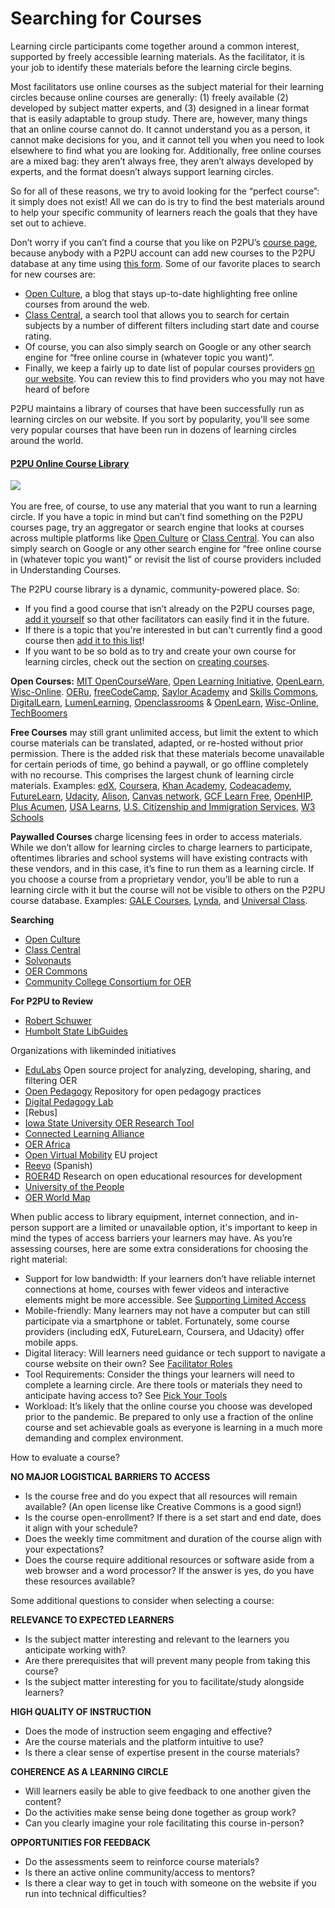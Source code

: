 # Searching for Courses



Learning circle participants come together around a common interest, supported by freely accessible learning materials. As the facilitator, it is your job to identify these materials before the learning circle begins.

Most facilitators use online courses as the subject material for their learning circles because online courses are generally: \(1\) freely available \(2\) developed by subject matter experts, and \(3\) designed in a linear format that is easily adaptable to group study. There are, however, many things that an online course cannot do. It cannot understand you as a person, it cannot make decisions for you, and it cannot tell you when you need to look elsewhere to find what you are looking for. Additionally, free online courses are a mixed bag: they aren’t always free, they aren’t always developed by experts, and the format doesn’t always support learning circles.

So for all of these reasons, we try to avoid looking for the “perfect course”: it simply does not exist! All we can do is try to find the best materials around to help your specific community of learners reach the goals that they have set out to achieve.

Don’t worry if you can’t find a course that you like on P2PU’s [course page](https://www.p2pu.org/en/courses/), because anybody with a P2PU account can add new courses to the P2PU database at any time using [this form](https://learningcircles.p2pu.org/en/course/create/). Some of our favorite places to search for new courses are:

* [Open Culture](http://www.openculture.com/freeonlinecourses), a blog that stays up-to-date highlighting free online courses from around the web.
* [Class Central](https://www.class-central.com/), a search tool that allows you to search for certain subjects by a number of different filters including start date and course rating.
* Of course, you can also simply search on Google or any other search engine for “free online course in \(whatever topic you want\)”.
* Finally, we keep a fairly up to date list of popular courses providers [on our website](https://github.com/p2pu/notes-on-edtech/blob/gh-pages/index.md). You can review this to find providers who you may not have heard of before





P2PU maintains a library of courses that have been successfully run as learning circles on our website. If you sort by popularity, you'll see some very popular courses that have been run in dozens of learning circles around the world. ‌

#### ​[**P2PU Online Course Library**](https://www.p2pu.org/en/courses/) <a id="p-2-pu-online-course-library"></a>

​[​​![](https://lh4.googleusercontent.com/9H_kzHbJtaVJg64jKQOZwVbJ6pNJ7xrc_6_L_tqpXLylgoqho-H8X8_VO7P1I_BW4EN5FZDal1Q5cfsy8_Tc7n9zaQY8k7Y9EE38gpWfRwH-_20ap2cmXkRoSAozSuWqL5ItGGsa)​](https://www.p2pu.org/en/courses/)​‌

You are free, of course, to use any material that you want to run a learning circle. If you have a topic in mind but can’t find something on the P2PU courses page, try an aggregator or search engine that looks at courses across multiple platforms like [Open Culture](http://www.openculture.com/freeonlinecourses) or [Class Central](https://www.class-central.com/). You can also simply search on Google or any other search engine for “free online course in \(whatever topic you want\)” or revisit the list of course providers included in Understanding Courses. 

The P2PU course library is a dynamic, community-powered place. So:‌

* If you find a good course that isn’t already on the P2PU courses page, [add it yourself](https://learningcircles.p2pu.org/en/course/create/) so that other facilitators can easily find it in the future.
* If there is a topic that you're interested in but can't currently find a good course then [add it to this list](https://community.p2pu.org/t/what-topics-are-missing/2786)!
* If you want to be so bold as to try and create your own course for learning circles, check out the section on [creating courses](https://app.gitbook.com/@peer-2-peer-university/s/p2pu-knowledge-base/~/drafts/-MXIxtjgfC1BFKKovPRs/course-creators/creating-courses-for-learning-circles).



**Open Courses:** [MIT OpenCourseWare](https://ocw.mit.edu/index.htm), [Open Learning Initiative](https://oli.cmu.edu/), [OpenLearn](https://www.open.edu/openlearn/), [Wisc-Online](https://www.wisc-online.com/). [OERu](https://oeru.org/), [freeCodeCamp](https://www.freecodecamp.org/), [Saylor Academy](https://www.saylor.org/) and [Skills Commons](https://www.skillscommons.org/), [DigitalLearn](https://digitallearn.org/), [LumenLearning](https://lumenlearning.com/), [Openclassrooms](https://openclassrooms.com/) & [OpenLearn](https://www.open.edu/openlearn/), [Wisc-Online](https://www.wisc-online.com/), [TechBoomers](https://techboomers.com/)

**Free Courses** may still grant unlimited access, but limit the extent to which course materials can be translated, adapted, or re-hosted without prior permission. There is the added risk that these materials become unavailable for certain periods of time, go behind a paywall, or go offline completely with no recourse. This comprises the largest chunk of learning circle materials. Examples: [edX](https://www.edx.org/), [Coursera](https://www.coursera.org/), [Khan Academy](https://www.khanacademy.org/), [Codeacademy](https://www.codecademy.com/), [FutureLearn](https://www.futurelearn.com/),  [Udacity](https://www.udacity.com/), [Alison](https://alison.com/courses), [Canvas network](https://www.canvas.net/), [GCF Learn Free](https://edu.gcfglobal.org/en/), [OpenHIP](https://open.hpi.de/), [Plus Acumen](https://www.plusacumen.org/), [USA Learns](https://www.usalearns.org/), [U.S. Citizenship and Immigration Services](https://www.uscis.gov/citizenship), [W3 Schools](https://www.w3schools.com/)

**Paywalled Courses** charge licensing fees in order to access materials. While we don’t allow for learning circles to charge learners to participate, oftentimes libraries and school systems will have existing contracts with these vendors, and in this case, it’s fine to run them as a learning circle. If you choose a course from a proprietary vendor, you’ll be able to run a learning circle with it but the course will not be visible to others on the P2PU course database. Examples: [GALE Courses](https://www.gale.com/c/gale-courses), [Lynda](https://www.lynda.com/), and [Universal Class](https://library.universalclass.com/index.htm).



**Searching**

* [Open Culture](http://www.openculture.com/freeonlinecourses)
* [Class Central](https://www.class-central.com/)
* [Solvonauts](https://solvonauts.org/)
* [OER Commons](https://www.oercommons.org/)
* [Community College Consortium for OER](https://www.cccoer.org/learn/find-oer/)

**For P2PU to Review**

* [Robert Schuwer](https://www.robertschuwer.nl/?page_id=309)
* [Humbolt State LibGuides](https://libguides.humboldt.edu/openedu/)

Organizations with likeminded initiatives

* [EduLabs](https://edulabs.de/) Open source project for analyzing, developing, sharing, and filtering OER
* [Open Pedagogy](http://openpedagogy.org/) Repository for open pedagogy practices
* [Digital Pedagogy Lab](http://www.digitalpedagogylab.com/)
* \[Rebus\]
* [Iowa State University OER Research Tool](https://docs.google.com/spreadsheets/d/1xDGIKZ7T5fIho7yrTs8Lpu4zpqPbeqQn76aY6qEnAUg/edit#gid=941689191)
* [Connected Learning Alliance](https://clalliance.org/)
* [OER Africa](https://www.oerafrica.org/)
* [Open Virtual Mobility](https://www.openvirtualmobility.eu/) EU project
* [Reevo](https://red.reevo.org/) \(Spanish\)
* [ROER4D](http://roer4d.org/) Research on open educational resources for development
* [University of the People](https://www.uopeople.edu/)
* [OER World Map](https://oerworldmap.org/)







When public access to library equipment, internet connection, and in-person support are a limited or unavailable option, it's important to keep in mind the types of access barriers your learners may have. As you’re assessing courses, here are some extra considerations for choosing the right material:

* Support for low bandwidth: If your learners don’t have reliable internet connections at home, courses with fewer videos and interactive elements might be more accessible. See [Supporting Limited Access](https://docs.google.com/document/d/1l5Y96YTPbXay1iDgKiFoD-uA2AixvJNt3a380L0yOWc/edit#heading=h.8m2csx1lk7f)
* Mobile-friendly: Many learners may not have a computer but can still participate via a smartphone or tablet. Fortunately, some course providers \(including edX, FutureLearn, Coursera, and Udacity\) offer mobile apps.
* Digital literacy: Will learners need guidance or tech support to navigate a course website on their own? See [Facilitator Roles](https://docs.google.com/document/d/1l5Y96YTPbXay1iDgKiFoD-uA2AixvJNt3a380L0yOWc/edit#heading=h.2x96q46dtlgu)
* Tool Requirements: Consider the things your learners will need to complete a learning circle. Are there tools or materials they need to anticipate having access to? See [Pick Your Tools](https://docs.google.com/document/d/1l5Y96YTPbXay1iDgKiFoD-uA2AixvJNt3a380L0yOWc/edit#heading=h.2jjrsjmq2kky)
* Workload: It’s likely that the online course you choose was developed prior to the pandemic. Be prepared to only use a fraction of the online course and set achievable goals as everyone is learning in a much more demanding and complex environment. 

How to evaluate a course? 

**NO MAJOR LOGISTICAL BARRIERS TO ACCESS**

* Is the course free and do you expect that all resources will remain available? \(An open license like Creative Commons is a good sign!\)
* Is the course open-enrollment? If there is a set start and end date, does it align with your schedule?
* Does the weekly time commitment and duration of the course align with your expectations?
* Does the course require additional resources or software aside from a web browser and a word processor? If the answer is yes, do you have these resources available?

Some additional questions to consider when selecting a course:

**RELEVANCE TO EXPECTED LEARNERS**

* Is the subject matter interesting and relevant to the learners you anticipate working with?
* Are there prerequisites that will prevent many people from taking this course?
* Is the subject matter interesting for you to facilitate/study alongside learners?

**HIGH QUALITY OF INSTRUCTION**

* Does the mode of instruction seem engaging and effective?
* Are the course materials and the platform intuitive to use?
* Is there a clear sense of expertise present in the course materials?

**COHERENCE AS A LEARNING CIRCLE**

* Will learners easily be able to give feedback to one another given the content?
* Do the activities make sense being done together as group work?
* Can you clearly imagine your role facilitating this course in-person?

**OPPORTUNITIES FOR FEEDBACK**

* Do the assessments seem to reinforce course materials?
* Is there an active online community/access to mentors?
* Is there a clear way to get in touch with someone on the website if you run into technical difficulties?

